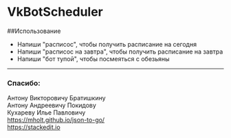 ﻿# VkBotScheduler

##Использование
* Напиши "расписос", чтобы получить расписание на сегодня
* Напиши "расписос на завтра", чтобы получить расписание на завтра
* Напиши "бот тупой", чтобы посмеяться с обезьяны 

___
### Спасибо:<br>
Антону Викторовичу Братишкину <br>
Антону Андреевичу Покидову <br>
Кухареву Илье Павловичу <br>
https://mholt.github.io/json-to-go/ <br>
https://stackedit.io <br>